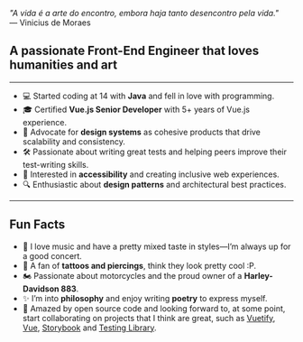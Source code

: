 *"A vida é a arte do encontro, embora haja tanto desencontro pela vida."*  
— Vinicius de Moraes  

## A passionate Front-End Engineer that loves humanities and art

---

- 💻 Started coding at 14 with **Java** and fell in love with programming.
- 🎓 Certified **Vue.js Senior Developer** with 5+ years of Vue.js experience.
- 🎨 Advocate for **design systems** as cohesive products that drive scalability and consistency.
- 🛠️ Passionate about writing great tests and helping peers improve their test-writing skills.
- 🌱 Interested in **accessibility** and creating inclusive web experiences.
- 🔍 Enthusiastic about **design patterns** and architectural best practices.

---

## Fun Facts

- 🎵 I love music and have a pretty mixed taste in styles—I’m always up for a good concert.
- 🎨 A fan of **tattoos and piercings**, think they look pretty cool :P.
- 🏍️ Passionate about motorcycles and the proud owner of a **Harley-Davidson 883**.
- ✨ I’m into **philosophy** and enjoy writing **poetry** to express myself.
- 🚀 Amazed by open source code and looking forward to, at some point, start collaborating on projects that I think are great, such as [Vuetify](https://github.com/vuetifyjs/vuetify), [Vue](https://github.com/vuejs/vue), [Storybook](https://github.com/storybookjs/storybook) and [Testing Library](https://github.com/testing-library).

